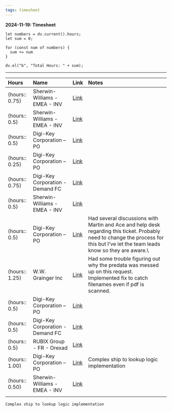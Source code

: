 ```yaml
---
tags: timesheet
---
```


**2024-11-19: Timesheet**

```dataviewjs 
let numbers = dv.current().hours;
let sum = 0;

for (const num of numbers) {
  sum += num
}

dv.el("b", "Total Hours: " + sum);
```
---

| **Hours**      | **Name**                         | **Link**                                               | **Notes**                                                                                                                                                                          |
|:-------------- |:-------------------------------- |:------------------------------------------------------ |:---------------------------------------------------------------------------------------------------------------------------------------------------------------------------------- |
| (hours:: 0.75) | Sherwin-Williams - EMEA - INV    | [Link](https://conexiom.atlassian.net/browse/IQ-33360) |                                                                                                                                                                                    |
| (hours:: 0.5)  | Sherwin-Williams - EMEA - INV    | [Link](https://conexiom.atlassian.net/browse/IQ-33391) |                                                                                                                                                                                    |
| (hours:: 0.5)  | Digi-Key Corporation – PO        | [Link](https://conexiom.atlassian.net/browse/IQ-33367) |                                                                                                                                                                                    |
| (hours:: 0.25) | Digi-Key Corporation – PO        | [Link](https://conexiom.atlassian.net/browse/IQ-33394) |                                                                                                                                                                                    |
| (hours:: 0.75) | Digi-Key Corporation - Demand FC | [Link](https://conexiom.atlassian.net/browse/IQ-33437) |                                                                                                                                                                                    |
| (hours:: 0.5)  | Sherwin-Williams - EMEA - INV    | [Link](https://conexiom.atlassian.net/browse/IQ-33441) |                                                                                                                                                                                    |
| (hours:: 0.5)  | Digi-Key Corporation – PO        | [Link](https://conexiom.atlassian.net/browse/IQ-33368) | Had several discussions with Martin and Ace and help desk regarding this ticket. Probably need to change the process for this but I've let the team leads know so they are aware.\ |
| (hours:: 1.25) | W.W. Grainger Inc                | [Link](https://conexiom.atlassian.net/browse/IQ-33544) | Had some trouble figuring out why the predata was messed up on this request. Implemented fix to catch filenames even if pdf is scanned.                                            |
| (hours:: 0.5)  | Digi-Key Corporation – PO        | [Link](https://conexiom.atlassian.net/browse/IQ-33522) |                                                                                                                                                                                    |
| (hours:: 0.5)  | Digi-Key Corporation - Demand FC | [Link](https://conexiom.atlassian.net/browse/IQ-33542) |                                                                                                                                                                                    |
| (hours:: 0.5)  | RUBIX Group - FR - Orexad        | [Link](https://conexiom.atlassian.net/browse/IQ-33431) |                                                                                                                                                                                    |
| (hours:: 1.00) | Digi-Key Corporation – PO        | [Link](https://conexiom.atlassian.net/browse/IQ-33454) | Complex ship to lookup logic implementation                                                                                                                                        |
| (hours:: 0.50) | Sherwin-Williams - EMEA - INV    | [Link](https://conexiom.atlassian.net/browse/IQ-33573) |                                                                                                                                                                                    |
|                |                                  |                                                        |                                                                                                                                                                                    |



```
Complex ship to lookup logic implementation
```
